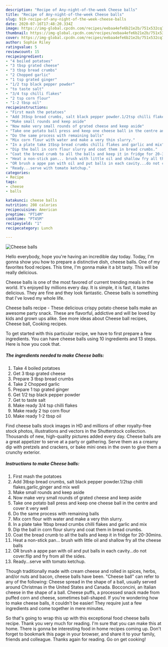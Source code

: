 ```yaml
---
description: "Recipe of Any-night-of-the-week Cheese balls"
title: "Recipe of Any-night-of-the-week Cheese balls"
slug: 919-recipe-of-any-night-of-the-week-cheese-balls
date: 2020-07-16T17:48:20.334Z
image: https://img-global.cpcdn.com/recipes/eebaa4efe6b21e2b/751x532cq70/cheese-balls-recipe-main-photo.jpg
thumbnail: https://img-global.cpcdn.com/recipes/eebaa4efe6b21e2b/751x532cq70/cheese-balls-recipe-main-photo.jpg
cover: https://img-global.cpcdn.com/recipes/eebaa4efe6b21e2b/751x532cq70/cheese-balls-recipe-main-photo.jpg
author: Sophie Riley
ratingvalue: 5
reviewcount: 15
recipeingredient:
- "4 boiled potatoes"
- "3 tbsp grated cheese"
- "3 tbsp bread crumbs"
- "2 Chopped garlic"
- "1 tsp grated ginger"
- "1/2 tsp black pepper powder"
- "to taste salt"
- "3/4 tsp chilli flakes"
- "2 tsp corn flour"
- "1-2 tbsp oil"
recipeinstructions:
- "First mash the potatoes"
- "Add 3tbsp bread crumbs, salt black pepper powder.1/2tsp chilli flakes,garlic,ginger and mix well"
- "Make small rounds and keep aside"
- "Now make very small rounds of grated cheese and keep aside"
- "Take one potato ball press and keep one cheese ball in the centre and cover it very well"
- "Do the same process with remaining balls"
- "Mix corn flour with water and make a very thin slurry."
- "In a plate take 1tbsp bread crumbs chilli flakes and garlic and mix"
- "Dip the ball in corn flour slurry and coat them in bread crumbs."
- "Coat the bread crumb to all the balls and keep it in fridge for 20-30mins."
- "Heat a non-stick pan... brush with little oil and shallow fry all the cheese balls"
- "OR brush a appe pan with oil and put balls in each cavity...do not cover.flip and fry from all the sides."
- "Ready...serve with tomato ketchup."
categories:
- Recipe
tags:
- cheese
- balls

katakunci: cheese balls 
nutrition: 208 calories
recipecuisine: American
preptime: "PT14M"
cooktime: "PT45M"
recipeyield: "1"
recipecategory: Lunch

---
```



![Cheese balls](https://img-global.cpcdn.com/recipes/eebaa4efe6b21e2b/751x532cq70/cheese-balls-recipe-main-photo.jpg)

Hello everybody, hope you're having an incredible day today. Today, I'm gonna show you how to prepare a distinctive dish, cheese balls. One of my favorites food recipes. This time, I'm gonna make it a bit tasty. This will be really delicious.

Cheese balls is one of the most favored of current trending meals in the world. It's enjoyed by millions every day. It is simple, it is fast, it tastes delicious. They are fine and they look fantastic. Cheese balls is something that I've loved my whole life.

Cheese balls recipe - These delicious crispy potato cheese balls make an awesome party snack. These are flavorful, addictive and will be loved by kids and grown ups alike. See more ideas about Cheese ball recipes, Cheese ball, Cooking recipes.


To get started with this particular recipe, we have to first prepare a few ingredients. You can have cheese balls using 10 ingredients and 13 steps. Here is how you cook that.

<!--inarticleads1-->

##### The ingredients needed to make Cheese balls:

1. Take 4 boiled potatoes
1. Get 3 tbsp grated cheese
1. Prepare 3 tbsp bread crumbs
1. Take 2 Chopped garlic
1. Prepare 1 tsp grated ginger
1. Get 1/2 tsp black pepper powder
1. Get to taste salt
1. Make ready 3/4 tsp chilli flakes
1. Make ready 2 tsp corn flour
1. Make ready 1-2 tbsp oil


Find cheese balls stock images in HD and millions of other royalty-free stock photos, illustrations and vectors in the Shutterstock collection. Thousands of new, high-quality pictures added every day. Cheese balls are a great appetizer to serve at a party or gathering. Serve them as a creamy dip with pretzels and crackers, or bake mini ones in the oven to give them a crunchy exterior. 

<!--inarticleads2-->

##### Instructions to make Cheese balls:

1. First mash the potatoes
1. Add 3tbsp bread crumbs, salt black pepper powder.1/2tsp chilli flakes,garlic,ginger and mix well
1. Make small rounds and keep aside
1. Now make very small rounds of grated cheese and keep aside
1. Take one potato ball press and keep one cheese ball in the centre and cover it very well
1. Do the same process with remaining balls
1. Mix corn flour with water and make a very thin slurry.
1. In a plate take 1tbsp bread crumbs chilli flakes and garlic and mix
1. Dip the ball in corn flour slurry and coat them in bread crumbs.
1. Coat the bread crumb to all the balls and keep it in fridge for 20-30mins.
1. Heat a non-stick pan... brush with little oil and shallow fry all the cheese balls
1. OR brush a appe pan with oil and put balls in each cavity...do not cover.flip and fry from all the sides.
1. Ready...serve with tomato ketchup.


Though traditionally made with cream cheese and rolled in spices, herbs, and/or nuts and bacon, cheese balls have been. &#34;Cheese ball&#34; can refer to any of the following: Cheese spread in the shape of a ball, usually served around Christmas in the United States and Canada. Bocconcini, an Italian cheese in the shape of a ball. Cheese puffs, a processed snack made from puffed corn and cheese, sometimes ball-shaped. If you&#39;re wondering how to make cheese balls, it couldn&#39;t be easier! They require just a few ingredients and come together in mere minutes. 

So that's going to wrap this up with this exceptional food cheese balls recipe. Thank you very much for reading. I'm sure that you can make this at home. There is gonna be interesting food in home recipes coming up. Don't forget to bookmark this page in your browser, and share it to your family, friends and colleague. Thanks again for reading. Go on get cooking!
